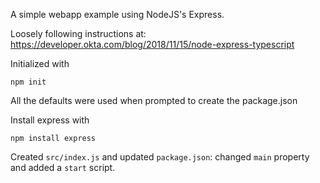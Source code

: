 A simple webapp example using NodeJS's Express.

Loosely following instructions at: https://developer.okta.com/blog/2018/11/15/node-express-typescript

Initialized with 
```
npm init
```

All the defaults were used when prompted to create the package.json

Install express with 
```
npm install express
```

Created `src/index.js` and updated `package.json`: changed `main` property and added a `start` script.

